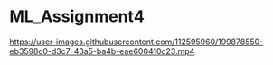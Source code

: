 # ML_Assignment4

https://user-images.githubusercontent.com/112595960/199878550-eb3598c0-d3c7-43a5-ba4b-eae600410c23.mp4

